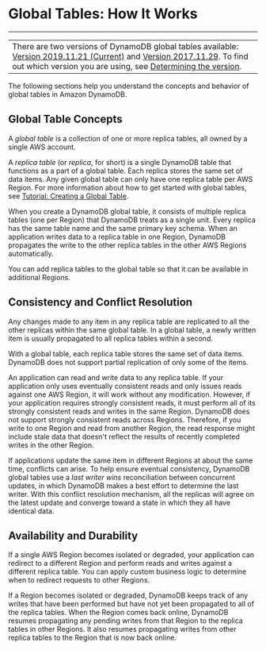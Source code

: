 # Global Tables: How It Works<a name="V2globaltables_HowItWorks"></a>


****  

|  | 
| --- |
| There are two versions of DynamoDB global tables available: [Version 2019\.11\.21 \(Current\)](globaltables.V2.md) and [Version 2017\.11\.29](globaltables.V1.md)\. To find out which version you are using, see [Determining the version](globaltables.DetermineVersion.md)\. | 

 The following sections help you understand the concepts and behavior of global tables in Amazon DynamoDB\. 

## Global Table Concepts<a name="V2globaltables_HowItWorks.KeyConcepts"></a>

A *global table* is a collection of one or more replica tables, all owned by a single AWS account\.

A *replica table* \(or *replica*, for short\) is a single DynamoDB table that functions as a part of a global table\. Each replica stores the same set of data items\. Any given global table can only have one replica table per AWS Region\. For more information about how to get started with global tables, see [Tutorial: Creating a Global Table](V2globaltables.tutorial.md)\.

When you create a DynamoDB global table, it consists of multiple replica tables \(one per Region\) that DynamoDB treats as a single unit\. Every replica has the same table name and the same primary key schema\. When an application writes data to a replica table in one Region, DynamoDB propagates the write to the other replica tables in the other AWS Regions automatically\.

You can add replica tables to the global table so that it can be available in additional Regions\. 

## Consistency and Conflict Resolution<a name="V2globaltables_HowItWorks.conflict-resolution"></a>

Any changes made to any item in any replica table are replicated to all the other replicas within the same global table\. In a global table, a newly written item is usually propagated to all replica tables within a second\.

With a global table, each replica table stores the same set of data items\. DynamoDB does not support partial replication of only some of the items\.

An application can read and write data to any replica table\. If your application only uses eventually consistent reads and only issues reads against one AWS Region, it will work without any modification\. However, if your application requires strongly consistent reads, it must perform all of its strongly consistent reads and writes in the same Region\. DynamoDB does not support strongly consistent reads across Regions\. Therefore, if you write to one Region and read from another Region, the read response might include stale data that doesn't reflect the results of recently completed writes in the other Region\. 

If applications update the same item in different Regions at about the same time, conflicts can arise\. To help ensure eventual consistency, DynamoDB global tables use a *last writer wins* reconciliation between concurrent updates, in which DynamoDB makes a best effort to determine the last writer\. With this conflict resolution mechanism, all the replicas will agree on the latest update and converge toward a state in which they all have identical data\. 

## Availability and Durability<a name="V2globaltables_HowItWorks.availability-durability"></a>

If a single AWS Region becomes isolated or degraded, your application can redirect to a different Region and perform reads and writes against a different replica table\. You can apply custom business logic to determine when to redirect requests to other Regions\. 

If a Region becomes isolated or degraded, DynamoDB keeps track of any writes that have been performed but have not yet been propagated to all of the replica tables\. When the Region comes back online, DynamoDB resumes propagating any pending writes from that Region to the replica tables in other Regions\. It also resumes propagating writes from other replica tables to the Region that is now back online\.